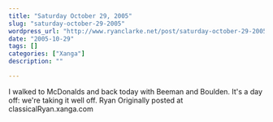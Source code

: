```yaml
---
title: "Saturday October 29, 2005"
slug: "saturday-october-29-2005"
wordpress_url: "http://www.ryanclarke.net/post/saturday-october-29-2005/"
date: "2005-10-29"
tags: []
categories: ["Xanga"]
description: ""

---
```


I walked to McDonalds and back today with Beeman and Boulden. It's a day off: we're taking it well off.
 Ryan
Originally posted at classicalRyan.xanga.com

